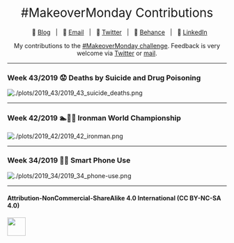 <h1 style="font-weight:normal" align="center">
  &nbsp;#MakeoverMonday Contributions&nbsp;
</h1>
<div align="center">

&nbsp;&nbsp;&nbsp;:link: [Blog][Blog]&nbsp;&nbsp;&nbsp;|&nbsp;&nbsp;&nbsp;:e-mail: [Email][Email]&nbsp;&nbsp;&nbsp;|&nbsp;&nbsp;&nbsp;:speech_balloon: [Twitter][Twitter]&nbsp;&nbsp;&nbsp;|&nbsp;&nbsp;&nbsp;:art: [Behance][Behance]&nbsp;&nbsp;&nbsp;|&nbsp;&nbsp;&nbsp;:necktie: [LinkedIn][LinkedIn]

</div>

<!--
Quick Link
-->

[Twitter]:https://twitter.com/CedScherer
[LinkedIn]:https://www.linkedin.com/in/cedricpscherer/
[Email]:mailto:info@data-vizard.com
[Blog]:https://cedricscherer.netlify.com/
[Portfolio]:https://data-vizard.com/
[Behance]:https://www.behance.net/cedscherer
<div align="center">

My contributions to the [#MakeoverMonday challenge](http://www.makeovermonday.co.uk/).
Feedback is very welcome via [Twitter](https://twitter.com/cedscherer) or [mail](mailto:cedricphilippscherer@gmail.com).

</div>

***

### Week 43/2019 ⁠😟 Deaths by Suicide and Drug Poisoning

![./plots/2019_43/2019_43_suicide_deaths.png](https://raw.githubusercontent.com/Z3tt/MakeOverMonday/master/plots/2019_43/2019_43_suicide_deaths.png)

***

### Week 42/2019 🏊🚴🏃 Ironman World Championship

![./plots/2019_42/2019_42_ironman.png](https://raw.githubusercontent.com/Z3tt/MakeOverMonday/master/plots/2019_42/2019_42_ironman.png)

***

### Week 34/2019 ⁠📱📴 Smart Phone Use

![./plots/2019_34/2019_34_phone-use.png](https://raw.githubusercontent.com/Z3tt/MakeOverMonday/master/plots/2019_34/2019_34_phone-use.png)

***

#### Attribution-NonCommercial-ShareAlike 4.0 International (CC BY-NC-SA 4.0)
<div style="width:300px; height:200px">
<img src=https://camo.githubusercontent.com/00f7814990f36f84c5ea74cba887385d8a2f36be/68747470733a2f2f646f63732e636c6f7564706f7373652e636f6d2f696d616765732f63632d62792d6e632d73612e706e67 alt="" height="42">
</div>
